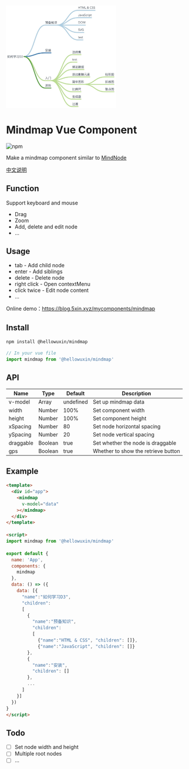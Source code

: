 <img src="./public/mindmap.jpg" width="300"/>

# Mindmap Vue Component

![npm](https://img.shields.io/npm/v/@hellowuxin/mindmap)

Make a mindmap component similar to [MindNode](https://mindnode.com)

[中文说明](./README.cn.md)

## Function

Support keyboard and mouse

- Drag
- Zoom
- Add, delete and edit node
- ...

## Usage

- tab - Add child node
- enter - Add siblings
- delete - Delete node
- right click - Open contextMenu
- click twice - Edit node content
- ...

Online demo：<https://blog.5xin.xyz/mycomponents/mindmap>

## Install

```sh
npm install @hellowuxin/mindmap
```

```js
// In your vue file
import mindmap from '@hellowuxin/mindmap'
```

## API

| Name      | Type   | Default   | Description                         |
| ---       | ---    | ---       | ---                                 |
| v-model   | Array  | undefined | Set up mindmap data                 |
| width     | Number | 100%      | Set component width                 |
| height    | Number | 100%      | Set component height                |
| xSpacing  | Number | 80        | Set node horizontal spacing         |
| ySpacing  | Number | 20        | Set node vertical spacing           |
| draggable | Boolean| true      | Set whether the node is draggable   |
| gps       | Boolean| true      | Whether to show the retrieve button |

## Example

```html
<template>
  <div id="app">
    <mindmap
      v-model="data"
    ></mindmap>
  </div>
</template>

<script>
import mindmap from '@hellowuxin/mindmap'

export default {
  name: 'App',
  components: {
    mindmap
  },
  data: () => ({
    data: [{
      "name":"如何学习D3",
      "children":
      [
        {
          "name":"预备知识",
          "children":
          [
            {"name":"HTML & CSS", "children": []},
            {"name":"JavaScript", "children": []}
        },
        {
          "name":"安装",
          "children": []
        },
        ...
      ]
    }]
  })
}
</script>
```

## Todo

- [ ] Set node width and height
- [ ] Multiple root nodes
- [ ] ...
